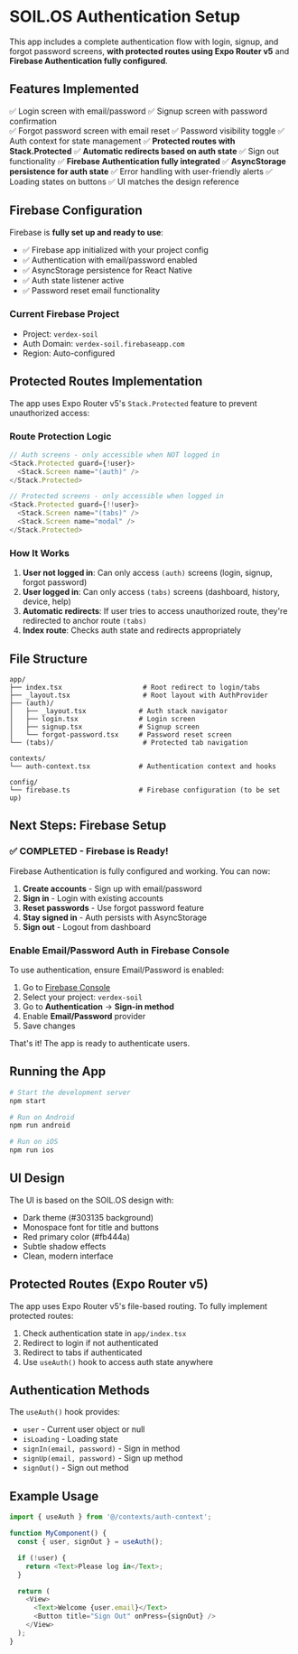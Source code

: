 # SOIL.OS Authentication Setup

This app includes a complete authentication flow with login, signup, and forgot password screens, **with protected routes using Expo Router v5** and **Firebase Authentication fully configured**.

## Features Implemented

✅ Login screen with email/password
✅ Signup screen with password confirmation  
✅ Forgot password screen with email reset
✅ Password visibility toggle
✅ Auth context for state management
✅ **Protected routes with Stack.Protected**
✅ **Automatic redirects based on auth state**
✅ Sign out functionality
✅ **Firebase Authentication fully integrated**
✅ **AsyncStorage persistence for auth state**
✅ Error handling with user-friendly alerts
✅ Loading states on buttons
✅ UI matches the design reference

## Firebase Configuration

Firebase is **fully set up and ready to use**:

- ✅ Firebase app initialized with your project config
- ✅ Authentication with email/password enabled
- ✅ AsyncStorage persistence for React Native
- ✅ Auth state listener active
- ✅ Password reset email functionality

### Current Firebase Project
- Project: `verdex-soil`
- Auth Domain: `verdex-soil.firebaseapp.com`
- Region: Auto-configured

## Protected Routes Implementation

The app uses Expo Router v5's `Stack.Protected` feature to prevent unauthorized access:

### Route Protection Logic

```typescript
// Auth screens - only accessible when NOT logged in
<Stack.Protected guard={!user}>
  <Stack.Screen name="(auth)" />
</Stack.Protected>

// Protected screens - only accessible when logged in
<Stack.Protected guard={!!user}>
  <Stack.Screen name="(tabs)" />
  <Stack.Screen name="modal" />
</Stack.Protected>
```

### How It Works

1. **User not logged in**: Can only access `(auth)` screens (login, signup, forgot password)
2. **User logged in**: Can only access `(tabs)` screens (dashboard, history, device, help)
3. **Automatic redirects**: If user tries to access unauthorized route, they're redirected to anchor route `(tabs)`
4. **Index route**: Checks auth state and redirects appropriately

## File Structure

```
app/
├── index.tsx                    # Root redirect to login/tabs
├── _layout.tsx                  # Root layout with AuthProvider
├── (auth)/
│   ├── _layout.tsx             # Auth stack navigator
│   ├── login.tsx               # Login screen
│   ├── signup.tsx              # Signup screen
│   └── forgot-password.tsx     # Password reset screen
└── (tabs)/                      # Protected tab navigation

contexts/
└── auth-context.tsx            # Authentication context and hooks

config/
└── firebase.ts                 # Firebase configuration (to be set up)
```

## Next Steps: Firebase Setup

### ✅ COMPLETED - Firebase is Ready!

Firebase Authentication is fully configured and working. You can now:

1. **Create accounts** - Sign up with email/password
2. **Sign in** - Login with existing accounts
3. **Reset passwords** - Use forgot password feature
4. **Stay signed in** - Auth persists with AsyncStorage
5. **Sign out** - Logout from dashboard

### Enable Email/Password Auth in Firebase Console

To use authentication, ensure Email/Password is enabled:

1. Go to [Firebase Console](https://console.firebase.google.com/)
2. Select your project: `verdex-soil`
3. Go to **Authentication** → **Sign-in method**
4. Enable **Email/Password** provider
5. Save changes

That's it! The app is ready to authenticate users.

## Running the App

```bash
# Start the development server
npm start

# Run on Android
npm run android

# Run on iOS
npm run ios
```

## UI Design

The UI is based on the SOIL.OS design with:
- Dark theme (#303135 background)
- Monospace font for title and buttons
- Red primary color (#fb444a)
- Subtle shadow effects
- Clean, modern interface

## Protected Routes (Expo Router v5)

The app uses Expo Router v5's file-based routing. To fully implement protected routes:

1. Check authentication state in `app/index.tsx`
2. Redirect to login if not authenticated
3. Redirect to tabs if authenticated
4. Use `useAuth()` hook to access auth state anywhere

## Authentication Methods

The `useAuth()` hook provides:
- `user` - Current user object or null
- `isLoading` - Loading state
- `signIn(email, password)` - Sign in method
- `signUp(email, password)` - Sign up method
- `signOut()` - Sign out method

## Example Usage

```typescript
import { useAuth } from '@/contexts/auth-context';

function MyComponent() {
  const { user, signOut } = useAuth();

  if (!user) {
    return <Text>Please log in</Text>;
  }

  return (
    <View>
      <Text>Welcome {user.email}</Text>
      <Button title="Sign Out" onPress={signOut} />
    </View>
  );
}
```
